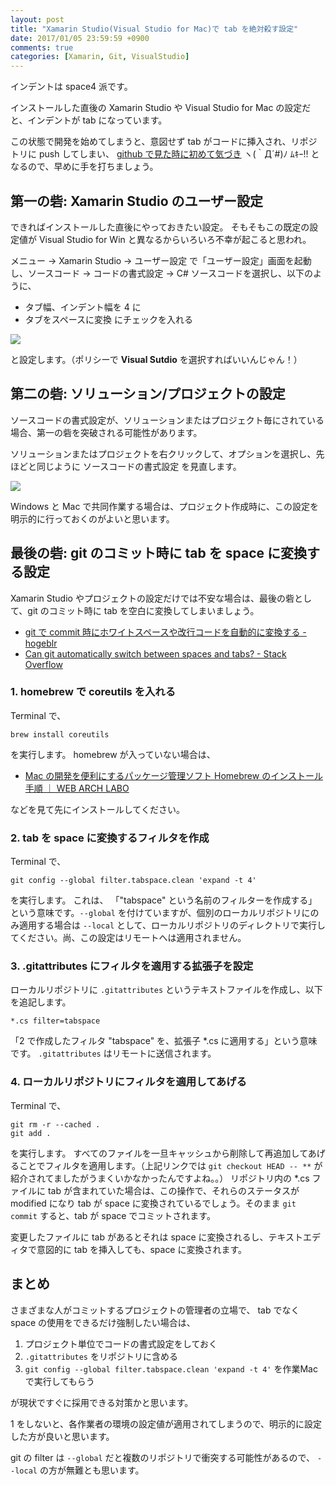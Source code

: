 ```yaml
---
layout: post
title: "Xamarin Studio(Visual Studio for Mac)で tab を絶対殺す設定"
date: 2017/01/05 23:59:59 +0900
comments: true
categories: [Xamarin, Git, VisualStudio]
---
```

インデントは space4 派です。

インストールした直後の Xamarin Studio や Visual Studio for Mac の設定だと、インデントが tab になっています。
<!--more-->

この状態で開発を始めてしまうと、意図せず tab がコードに挿入され、リポジトリに push してしまい、 [github で見た時に初めて気づき](https://github.com/nuitsjp/Xamarin.Forms.GoogleMaps.Bindings/commit/8399c57a6d83b291116be0e588ecca88405d4182#diff-5a747f9189b02ce61af4958a513f30f6) ヽ(｀Д´#)ﾉ ﾑｷｰ!! となるので、早めに手を打ちましょう。

## 第一の砦: Xamarin Studio のユーザー設定

できればインストールした直後にやっておきたい設定。
そもそもこの既定の設定値が Visual Studio for Win と異なるからいろいろ不幸が起こると思われ。

メニュー -> Xamarin Studio -> ユーザー設定 で「ユーザー設定」画面を起動し、ソースコード -> コードの書式設定 -> C# ソースコードを選択し、以下のように、

* タブ幅、インデント幅を 4 に
* タブをスペースに変換 にチェックを入れる

![](http://blog.amay077.net/assets/images/posts/definitely_kill_tab_for_Xamarin_studio_01.png)

と設定します。（ポリシーで **Visual Sutdio** を選択すればいいんじゃん！）

## 第二の砦: ソリューション/プロジェクトの設定

ソースコードの書式設定が、ソリューションまたはプロジェクト毎にされている場合、第一の砦を突破される可能性があります。

ソリューションまたはプロジェクトを右クリックして、オプションを選択し、先ほどと同じように ソースコードの書式設定 を見直します。

![](http://blog.amay077.net/assets/images/posts/definitely_kill_tab_for_Xamarin_studio_02.png)

Windows と Mac で共同作業する場合は、プロジェクト作成時に、この設定を明示的に行っておくのがよいと思います。

## 最後の砦: git のコミット時に tab を space に変換する設定

Xamarin Studio やプロジェクトの設定だけでは不安な場合は、最後の砦として、git のコミット時に tab を空白に変換してしまいましょう。

* [git で commit 時にホワイトスペースや改行コードを自動的に変換する - hogeblr](http://hogeblr.tumblr.com/post/49260745404/git-%E3%81%A7-commit-%E6%99%82%E3%81%AB%E3%83%9B%E3%83%AF%E3%82%A4%E3%83%88%E3%82%B9%E3%83%9A%E3%83%BC%E3%82%B9%E3%82%84%E6%94%B9%E8%A1%8C%E3%82%B3%E3%83%BC%E3%83%89%E3%82%92%E8%87%AA%E5%8B%95%E7%9A%84%E3%81%AB%E5%A4%89%E6%8F%9B%E3%81%99%E3%82%8B)
* [Can git automatically switch between spaces and tabs? - Stack Overflow](http://stackoverflow.com/questions/2316677/can-git-automatically-switch-between-spaces-and-tabs)

### 1. homebrew で coreutils を入れる

Terminal で、

``brew install coreutils``

を実行します。
homebrew が入っていない場合は、

* [Mac の開発を便利にするパッケージ管理ソフト Homebrew のインストール手順 ｜ WEB ARCH LABO](http://weblabo.oscasierra.net/homebrew-1/)

などを見て先にインストールしてください。

### 2. tab を space に変換するフィルタを作成

Terminal で、

``git config --global filter.tabspace.clean 'expand -t 4'``

を実行します。
これは、 「"tabspace" という名前のフィルターを作成する」という意味です。``--global`` を付けていますが、個別のローカルリポジトリにのみ適用する場合は ``--local`` として、ローカルリポジトリのディレクトリで実行してください。尚、この設定はリモートへは適用されません。

### 3. .gitattributes にフィルタを適用する拡張子を設定

ローカルリポジトリに ``.gitattributes`` というテキストファイルを作成し、以下を追記します。

```text:.gitattributes
*.cs filter=tabspace
```

「2 で作成したフィルタ "tabspace" を、拡張子 *.cs に適用する」という意味です。
``.gitattributes`` はリモートに送信されます。

### 4. ローカルリポジトリにフィルタを適用してあげる

Terminal で、

```
git rm -r --cached .
git add .
```

を実行します。
すべてのファイルを一旦キャッシュから削除して再追加してあげることでフィルタを適用します。（上記リンクでは ``git checkout HEAD -- **`` が紹介されてましたがうまくいかなかったんですよね。。）
リポジトリ内の *.cs ファイルに tab が含まれていた場合は、この操作で、それらのステータスが modified になり tab が space に変換されているでしょう。そのまま ``git commit`` すると、tab が space でコミットされます。

変更したファイルに tab があるとそれは space に変換されるし、テキストエディタで意図的に tab を挿入しても、space に変換されます。

## まとめ

さまざまな人がコミットするプロジェクトの管理者の立場で、 tab でなく space の使用をできるだけ強制したい場合は、

1. プロジェクト単位でコードの書式設定をしておく
2. ``.gitattributes`` をリポジトリに含める
3. ``git config --global filter.tabspace.clean 'expand -t 4'`` を作業Macで実行してもらう

が現状ですぐに採用できる対策かと思います。

1 をしないと、各作業者の環境の設定値が適用されてしまうので、明示的に設定した方が良いと思います。

git の filter は ``--global`` だと複数のリポジトリで衝突する可能性があるので、 ``--local`` の方が無難とも思います。
